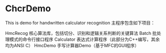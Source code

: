 ChcrDemo
========

This is demo for handwritten calculator recognition
主程序包含如下项目：

HmcRecog		核心算法库，包括切分、识别和逻辑关系判断的关键算法
Batch			批处理模式的命令行接口程序
Calculator		表达式计算程序（此部分为C++编写，其余均为ANSI C）
HmcDemo			手写计算器Demo（基于MFC的GUI程序）
